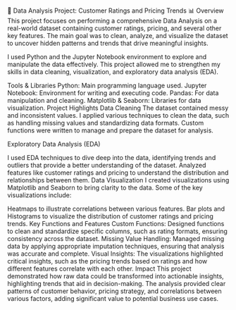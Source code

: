 🚀 Data Analysis Project: Customer Ratings and Pricing Trends 📊
Overview
This project focuses on performing a comprehensive Data Analysis on a real-world dataset containing customer ratings, pricing, and several other key features. The main goal was to clean, analyze, and visualize the dataset to uncover hidden patterns and trends that drive meaningful insights.

I used Python and the Jupyter Notebook environment to explore and manipulate the data effectively. This project allowed me to strengthen my skills in data cleaning, visualization, and exploratory data analysis (EDA).

Tools & Libraries
Python: Main programming language used.
Jupyter Notebook: Environment for writing and executing code.
Pandas: For data manipulation and cleaning.
Matplotlib & Seaborn: Libraries for data visualization.
Project Highlights
Data Cleaning
The dataset contained messy and inconsistent values. I applied various techniques to clean the data, such as handling missing values and standardizing data formats. Custom functions were written to manage and prepare the dataset for analysis.

Exploratory Data Analysis (EDA)

I used EDA techniques to dive deep into the data, identifying trends and outliers that provide a better understanding of the dataset.
Analyzed features like customer ratings and pricing to understand the distribution and relationships between them.
Data Visualization
I created visualizations using Matplotlib and Seaborn to bring clarity to the data. Some of the key visualizations include:

Heatmaps to illustrate correlations between various features.
Bar plots and Histograms to visualize the distribution of customer ratings and pricing trends.
Key Functions and Features
Custom Functions: Designed functions to clean and standardize specific columns, such as rating formats, ensuring consistency across the dataset.
Missing Value Handling: Managed missing data by applying appropriate imputation techniques, ensuring that analysis was accurate and complete.
Visual Insights: The visualizations highlighted critical insights, such as the pricing trends based on ratings and how different features correlate with each other.
Impact
This project demonstrated how raw data could be transformed into actionable insights, highlighting trends that aid in decision-making. The analysis provided clear patterns of customer behavior, pricing strategy, and correlations between various factors, adding significant value to potential business use cases.
